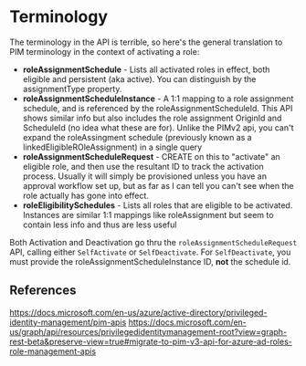 # Terminology

The terminology in the API is terrible, so here's the general translation to PIM terminology in the context of activating a role:

- **roleAssignmentSchedule** - Lists all activated roles in effect, both eligible and persistent (aka active). You can
distinguish by the assignmentType property.
- **roleAssignmentScheduleInstance** - A 1:1 mapping to a role assignment schedule, and is referenced by the
roleAssignmentScheduleId.
This API shows similar info but also includes the role assignment OriginId and ScheduleId (no idea what these are for).
Unlike the PIMv2 api, you can't expand the roleAssingment schedule (previously known as a linkedEligibleROleAssignment)
in a single query
- **roleAssignmentScheduleRequest** - CREATE on this to "activate" an eligible role, and then use the resultant ID to
track the activation process. Usually it will simply be provisioned unless you have an approval workflow set up, but as far as I can tell you can't
see when the role actually has gone into effect.
- **roleEligibilitySchedules** - Lists all roles that are eligible to be activated. Instances are similar 1:1 mappings
like roleAssignment but seem to contain less info and thus are less useful

Both Activation and Deactivation go thru the `roleAssignmentScheduleRequest` API, calling either `SelfActivate` or `SelfDeactivate`.
For `SelfDeactivate`, you must provide the roleAssignmentScheduleInstance ID, **not** the schedule id.

## References

https://docs.microsoft.com/en-us/azure/active-directory/privileged-identity-management/pim-apis
https://docs.microsoft.com/en-us/graph/api/resources/privilegedidentitymanagement-root?view=graph-rest-beta&preserve-view=true#migrate-to-pim-v3-api-for-azure-ad-roles-role-management-apis
